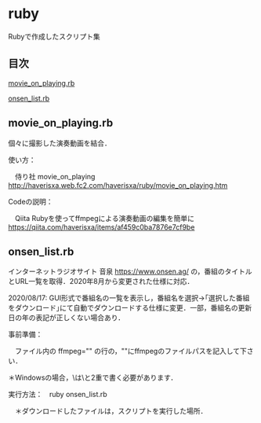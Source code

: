 # ruby
Rubyで作成したスクリプト集

## 目次

[movie_on_playing.rb](#movie_on_playingrb)

[onsen_list.rb](#onsen_listrb)

## movie_on_playing.rb
個々に撮影した演奏動画を結合．

使い方：

　侍り社 movie_on_playing　http://haverisxa.web.fc2.com/haverisxa/ruby/movie_on_playing.htm

Codeの説明：

　Qiita Rubyを使ってffmpegによる演奏動画の編集を簡単に　https://qiita.com/haverisxa/items/af459c0ba7876e7cf9be

## onsen_list.rb
インターネットラジオサイト 音泉 https://www.onsen.ag/ の，番組のタイトルとURL一覧を取得．2020年8月から変更された仕様に対応．

2020/08/17: GUI形式で番組名の一覧を表示し，番組名を選択→｢選択した番組をダウンロード｣にて自動でダウンロードする仕様に変更．一部，番組名の更新日の年の表記が正しくない場合あり．

事前準備：

　ファイル内の ffmpeg="" の行の，""にffmpegのファイルパスを記入して下さい．
 
 ＊Windowsの場合，\は\\と2重で書く必要があります．

実行方法：　ruby onsen_list.rb

　＊ダウンロードしたファイルは，スクリプトを実行した場所．
